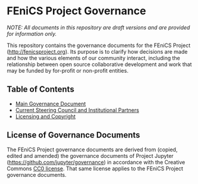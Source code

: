 # FEniCS Project Governance

*NOTE: All documents in this repository are draft versions and are provided for
information only.*

This repository contains the governance documents for the FEniCS
Project (http://fenicsproject.org). Its purpose is to clarify how
decisions are made and how the various elements of our community
interact, including the relationship between open source collaborative
development and work that may be funded by for-profit or non-profit
entities.

## Table of Contents

* [Main Governance Document](governance.md)
* [Current Steering Council and Institutional Partners](people.md)
* [Licensing and Copyright](projectlicense.md)

## License of Governance Documents

The FEniCS Project governance documents are derived from (copied,
edited and amended) the governance documents of Project Jupyter
(https://github.com/jupyter/governance) in accordance with the
Creative Commons [CC0
license](http://creativecommons.org/publicdomain/zero/1.0/). That
same license applies to the FEniCS Project governance documents.
